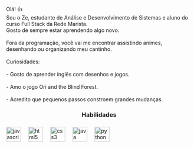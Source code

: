 
<h2 align="center"></h2>

###

<p align="left">Olá! 👍<br>Sou o Ze, estudante de Análise e Desenvolvimento de Sistemas e aluno do curso Full Stack da Rede Marista.<br>Gosto de sempre estar aprendendo algo novo.<br><br>Fora da programação, você vai me encontrar assistindo animes, desenhando ou organizando meu cantinho.<br><br>Curiosidades:<br><br>- Gosto de aprender inglês com desenhos e jogos.<br><br>- Amo o jogo Ori and the Blind Forest.<br><br>- Acredito que pequenos passos constroem grandes mudanças.</p>

###

<h3 align="center">Habilidades</h3>

###

<div align="left">
  <img src="https://cdn.jsdelivr.net/gh/devicons/devicon/icons/javascript/javascript-original.svg" height="40" alt="javascript logo"  />
  <img width="12" />
  <img src="https://cdn.jsdelivr.net/gh/devicons/devicon/icons/html5/html5-original.svg" height="40" alt="html5 logo"  />
  <img width="12" />
  <img src="https://cdn.jsdelivr.net/gh/devicons/devicon/icons/css3/css3-original.svg" height="40" alt="css3 logo"  />
  <img width="12" />
  <img src="https://cdn.jsdelivr.net/gh/devicons/devicon/icons/java/java-original.svg" height="40" alt="java logo"  />
  <img width="12" />
  <img src="https://cdn.jsdelivr.net/gh/devicons/devicon/icons/python/python-original.svg" height="40" alt="python logo"  />
</div>

###



###
